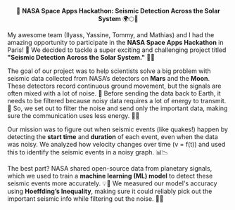 
<p align="center">🚀 <strong>NASA Space Apps Hackathon: Seismic Detection Across the Solar System</strong> 🌍🌕🚀</p>

My awesome team (Ilyass, Yassine, Tommy, and Mathias) and I had the amazing opportunity to participate in the **NASA Space Apps Hackathon** in Paris! 🎉 We decided to tackle a super exciting and challenging project titled **"Seismic Detection Across the Solar System."** 🌌🌋

The goal of our project was to help scientists solve a big problem with seismic data collected from NASA’s detectors on **Mars** and the **Moon**. These detectors record continuous ground movement, but the signals are often mixed with a lot of noise. 😬 Before sending the data back to Earth, it needs to be filtered because noisy data requires a lot of energy to transmit. 🔋 So, we set out to filter the noise and send only the important data, making sure the communication uses less energy. 🌱✨

Our mission was to figure out when seismic events (like quakes!) happen by detecting the **start time** and **duration** of each event, even when the data was noisy. We analyzed how velocity changes over time (v = f(t)) and used this to identify the seismic events in a noisy graph. 📊📉

The best part? NASA shared open-source data from planetary signals, which we used to train a **machine learning (ML) model** to detect these seismic events more accurately. 💡🤖 We measured our model's accuracy using **Hoeffding’s Inequality**, making sure it could reliably pick out the important seismic info while filtering out the noise. 🧠✅
